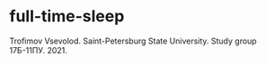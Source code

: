 # full-time-sleep

Trofimov Vsevolod. Saint-Petersburg State University. Study group 17Б-11ПУ. 2021.

